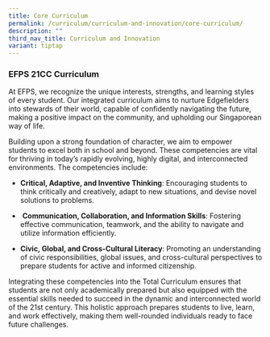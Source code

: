 ```yaml
---
title: Core Curriculum
permalink: /curriculum/curriculum-and-innovation/core-curriculum/
description: ""
third_nav_title: Curriculum and Innovation
variant: tiptap
---
```

<h3>EFPS 21CC Curriculum</h3>
<p>At EFPS, we recognize the unique interests, strengths, and learning styles
of every student. Our integrated curriculum aims to nurture Edgefielders
into stewards of their world, capable of confidently navigating the future,
making a positive impact on the community, and upholding our Singaporean
way of life.&nbsp;</p>
<p>Building upon a strong foundation of character, we aim to empower students
to excel both in school and beyond. These competencies are vital for thriving
in today’s rapidly evolving, highly digital, and interconnected environments.
The competencies include:&nbsp;</p>
<ul data-tight="true" class="tight">
<li>
<p><strong>Critical, Adaptive, and Inventive Thinking</strong>: Encouraging
students to think critically and creatively, adapt to new situations, and
devise novel solutions to problems.</p>
</li>
<li>
<p>&nbsp;<strong>Communication, Collaboration, and Information Skills</strong>:
Fostering effective communication, teamwork, and the ability to navigate
and utilize information efficiently.&nbsp;</p>
</li>
<li>
<p><strong>Civic, Global, and Cross-Cultural Literacy</strong>: Promoting
an understanding of civic responsibilities, global issues, and cross-cultural
perspectives to prepare students for active and informed citizenship.</p>
</li>
</ul>
<p>Integrating these competencies into the Total Curriculum ensures that
students are not only academically prepared but also equipped with the
essential skills needed to succeed in the dynamic and interconnected world
of the 21st century. This holistic approach prepares students to live,
learn, and work effectively, making them well-rounded individuals ready
to face future challenges.</p>
<p></p>